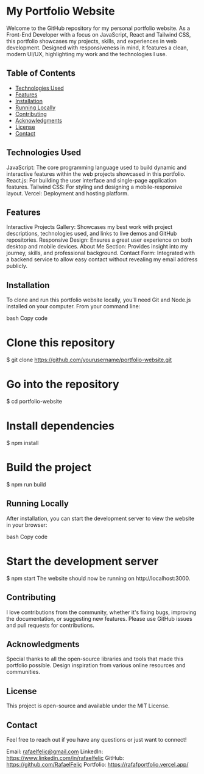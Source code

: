 <h1>My Portfolio Website</h1>

Welcome to the GitHub repository for my personal portfolio website. As a Front-End Developer with a focus on JavaScript, React and Tailwind CSS, this portfolio showcases my projects, skills, and experiences in web development. Designed with responsiveness in mind, it features a clean, modern UI/UX, highlighting my work and the technologies I use.

## Table of Contents
- [Technologies Used](#technologies-used)
- [Features](#features)
- [Installation](#installation)
- [Running Locally](#running-locally)
- [Contributing](#contributing)
- [Acknowledgments](#acknowledgments)
- [License](#license)
- [Contact](#contact)

## Technologies Used

JavaScript: The core programming language used to build dynamic and interactive features within the web projects showcased in this portfolio.
React.js: For building the user interface and single-page application features.
Tailwind CSS: For styling and designing a mobile-responsive layout.
Vercel: Deployment and hosting platform.

## Features

Interactive Projects Gallery: Showcases my best work with project descriptions, technologies used, and links to live demos and GitHub repositories.
Responsive Design: Ensures a great user experience on both desktop and mobile devices.
About Me Section: Provides insight into my journey, skills, and professional background.
Contact Form: Integrated with a backend service to allow easy contact without revealing my email address publicly.

## Installation

To clone and run this portfolio website locally, you'll need Git and Node.js installed on your computer. From your command line:

bash
Copy code
# Clone this repository
$ git clone https://github.com/yourusername/portfolio-website.git

# Go into the repository
$ cd portfolio-website

# Install dependencies
$ npm install

# Build the project
$ npm run build

## Running Locally

After installation, you can start the development server to view the website in your browser:

bash
Copy code
# Start the development server
$ npm start
The website should now be running on http://localhost:3000.

## Contributing

I love contributions from the community, whether it's fixing bugs, improving the documentation, or suggesting new features. Please use GitHub issues and pull requests for contributions.

## Acknowledgments

Special thanks to all the open-source libraries and tools that made this portfolio possible.
Design inspiration from various online resources and communities.

## License

This project is open-source and available under the MIT License.

## Contact

Feel free to reach out if you have any questions or just want to connect!

Email: rafaelfelic@gmail.com
LinkedIn: https://www.linkedin.com/in/rafaelfelic
GitHub: https://github.com/RafaelFelic
Portfolio: https://rafafportfolio.vercel.app/

